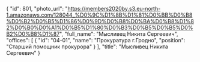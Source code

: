 {
    "id": 801,
    "photo_url": "https://members2020by.s3.eu-north-1.amazonaws.com/128044_%D0%9C%D1%8B%D1%81%D0%BB%D0%B8%D0%B2%D0%B5%D1%86%D0%9D%D0%B8%D0%BA%D0%B8%D1%82%D0%B0%D0%A1%D0%B5%D1%80%D0%B3%D0%B5%D0%B5%D0%B2%D0%B8%D1%87",
    "full_name": "Мысливец Никита Сергеевич",
    "offices": [
        {
            "id": "04-01",
            "name": "Прокуратура г.Гродно",
            "position": "Старший помощник прокурора"
        }
    ],
    "title": "Мысливец Никита Сергеевич"
}
